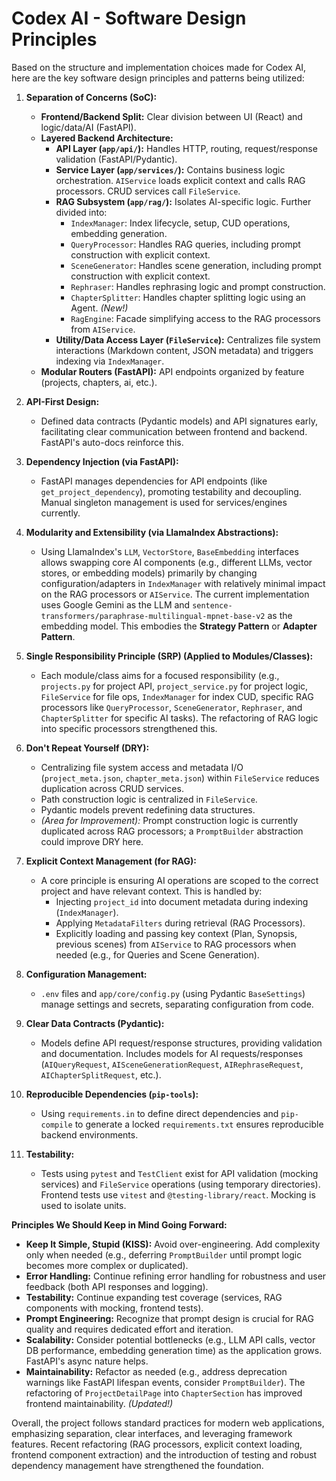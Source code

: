 # Codex AI - Software Design Principles

Based on the structure and implementation choices made for Codex AI, here are the key software design principles and patterns being utilized:

1.  **Separation of Concerns (SoC):**
    *   **Frontend/Backend Split:** Clear division between UI (React) and logic/data/AI (FastAPI).
    *   **Layered Backend Architecture:**
        *   **API Layer (`app/api/`):** Handles HTTP, routing, request/response validation (FastAPI/Pydantic).
        *   **Service Layer (`app/services/`):** Contains business logic orchestration. `AIService` loads explicit context and calls RAG processors. CRUD services call `FileService`.
        *   **RAG Subsystem (`app/rag/`):** Isolates AI-specific logic. Further divided into:
            *   `IndexManager`: Index lifecycle, setup, CUD operations, embedding generation.
            *   `QueryProcessor`: Handles RAG queries, including prompt construction with explicit context.
            *   `SceneGenerator`: Handles scene generation, including prompt construction with explicit context.
            *   `Rephraser`: Handles rephrasing logic and prompt construction.
            *   `ChapterSplitter`: Handles chapter splitting logic using an Agent. *(New!)*
            *   `RagEngine`: Facade simplifying access to the RAG processors from `AIService`.
        *   **Utility/Data Access Layer (`FileService`):** Centralizes file system interactions (Markdown content, JSON metadata) and triggers indexing via `IndexManager`.
    *   **Modular Routers (FastAPI):** API endpoints organized by feature (projects, chapters, ai, etc.).

2.  **API-First Design:**
    *   Defined data contracts (Pydantic models) and API signatures early, facilitating clear communication between frontend and backend. FastAPI's auto-docs reinforce this.

3.  **Dependency Injection (via FastAPI):**
    *   FastAPI manages dependencies for API endpoints (like `get_project_dependency`), promoting testability and decoupling. Manual singleton management is used for services/engines currently.

4.  **Modularity and Extensibility (via LlamaIndex Abstractions):**
    *   Using LlamaIndex's `LLM`, `VectorStore`, `BaseEmbedding` interfaces allows swapping core AI components (e.g., different LLMs, vector stores, or embedding models) primarily by changing configuration/adapters in `IndexManager` with relatively minimal impact on the RAG processors or `AIService`. The current implementation uses Google Gemini as the LLM and `sentence-transformers/paraphrase-multilingual-mpnet-base-v2` as the embedding model. This embodies the **Strategy Pattern** or **Adapter Pattern**.

5.  **Single Responsibility Principle (SRP) (Applied to Modules/Classes):**
    *   Each module/class aims for a focused responsibility (e.g., `projects.py` for project API, `project_service.py` for project logic, `FileService` for file ops, `IndexManager` for index CUD, specific RAG processors like `QueryProcessor`, `SceneGenerator`, `Rephraser`, and `ChapterSplitter` for specific AI tasks). The refactoring of RAG logic into specific processors strengthened this.

6.  **Don't Repeat Yourself (DRY):**
    *   Centralizing file system access and metadata I/O (`project_meta.json`, `chapter_meta.json`) within `FileService` reduces duplication across CRUD services.
    *   Path construction logic is centralized in `FileService`.
    *   Pydantic models prevent redefining data structures.
    *   *(Area for Improvement):* Prompt construction logic is currently duplicated across RAG processors; a `PromptBuilder` abstraction could improve DRY here.

7.  **Explicit Context Management (for RAG):**
    *   A core principle is ensuring AI operations are scoped to the correct project and have relevant context. This is handled by:
        *   Injecting `project_id` into document metadata during indexing (`IndexManager`).
        *   Applying `MetadataFilters` during retrieval (RAG Processors).
        *   Explicitly loading and passing key context (Plan, Synopsis, previous scenes) from `AIService` to RAG processors when needed (e.g., for Queries and Scene Generation).

8.  **Configuration Management:**
    *   `.env` files and `app/core/config.py` (using Pydantic `BaseSettings`) manage settings and secrets, separating configuration from code.

9.  **Clear Data Contracts (Pydantic):**
    *   Models define API request/response structures, providing validation and documentation. Includes models for AI requests/responses (`AIQueryRequest`, `AISceneGenerationRequest`, `AIRephraseRequest`, `AIChapterSplitRequest`, etc.).

10. **Reproducible Dependencies (`pip-tools`):**
    *   Using `requirements.in` to define direct dependencies and `pip-compile` to generate a locked `requirements.txt` ensures reproducible backend environments.

11. **Testability:**
    *   Tests using `pytest` and `TestClient` exist for API validation (mocking services) and `FileService` operations (using temporary directories). Frontend tests use `vitest` and `@testing-library/react`. Mocking is used to isolate units.

**Principles We Should Keep in Mind Going Forward:**

*   **Keep It Simple, Stupid (KISS):** Avoid over-engineering. Add complexity only when needed (e.g., deferring `PromptBuilder` until prompt logic becomes more complex or duplicated).
*   **Error Handling:** Continue refining error handling for robustness and user feedback (both API responses and logging).
*   **Testability:** Continue expanding test coverage (services, RAG components with mocking, frontend tests).
*   **Prompt Engineering:** Recognize that prompt design is crucial for RAG quality and requires dedicated effort and iteration.
*   **Scalability:** Consider potential bottlenecks (e.g., LLM API calls, vector DB performance, embedding generation time) as the application grows. FastAPI's async nature helps.
*   **Maintainability:** Refactor as needed (e.g., address deprecation warnings like FastAPI lifespan events, consider `PromptBuilder`). The refactoring of `ProjectDetailPage` into `ChapterSection` has improved frontend maintainability. *(Updated!)*

Overall, the project follows standard practices for modern web applications, emphasizing separation, clear interfaces, and leveraging framework features. Recent refactoring (RAG processors, explicit context loading, frontend component extraction) and the introduction of testing and robust dependency management have strengthened the foundation.